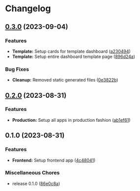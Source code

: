 # Changelog

## [0.3.0](https://github.com/Evanlab02/ShoppingListApp/compare/shopping-app-frontend-v0.2.0...shopping-app-frontend-v0.3.0) (2023-09-04)


### Features

* **Template:** Setup cards for template dashboard ([a230494](https://github.com/Evanlab02/ShoppingListApp/commit/a23049472dc4ce1e92f4c8d747966e6a9f2c1998))
* **Template:** Setup entire dashboard template page ([896d24a](https://github.com/Evanlab02/ShoppingListApp/commit/896d24afd67f2d5a7174673b7c81cc58452b196d))


### Bug Fixes

* **Cleanup:** Removed static generated files ([0e3822b](https://github.com/Evanlab02/ShoppingListApp/commit/0e3822b0b3991b993dfe1f79a6df349d9a04c49f))

## [0.2.0](https://github.com/Evanlab02/ShoppingListApp/compare/shopping-app-frontend-v0.1.0...shopping-app-frontend-v0.2.0) (2023-08-31)


### Features

* **Production:** Setup all apps in production fashion ([ab1ef61](https://github.com/Evanlab02/ShoppingListApp/commit/ab1ef61f1fc5fdda69a09ae52b83b4625b23cacf))

## 0.1.0 (2023-08-31)


### Features

* **Frontend:** Setup frontend app ([4c48041](https://github.com/Evanlab02/ShoppingListApp/commit/4c480411ad6ef5b709bcc7b6a7089bcca40bed84))


### Miscellaneous Chores

* release 0.1.0 ([86e0c8a](https://github.com/Evanlab02/ShoppingListApp/commit/86e0c8af757fbdd691f1742edd3e7670c6f87d31))
